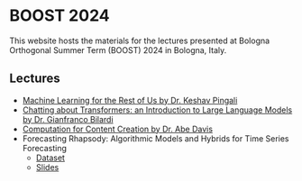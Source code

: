 # BOOST 2024

This website hosts the materials for the lectures presented at Bologna Orthogonal Summer Term (BOOST) 2024 in Bologna, Italy. 

## Lectures

* [Machine Learning for the Rest of Us by Dr. Keshav Pingali](https://sumust.github.io/mlfortherestofus/)
* [Chatting about Transformers: an Introduction to Large Language Models by Dr. Gianfranco Bilardi](https://github.com/sumust/boost2024/blob/main/transformer_Bilardi_BOOST24.pdf)
* [Computation for Content Creation by Dr. Abe Davis](https://sumust.github.io/computationforcontentcreation/)
* Forecasting Rhapsody: Algorithmic Models and Hybrids for Time Series Forecasting
  * [Dataset](https://github.com/sumust/boost2024/blob/main/BoxJenkins.csv)
  * [Slides](https://github.com/sumust/boost2024/blob/main/forecasting_rhapsody.pdf)
